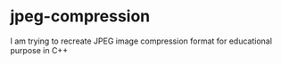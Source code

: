 # jpeg-compression
I am trying to recreate JPEG image compression format for educational purpose in C++
